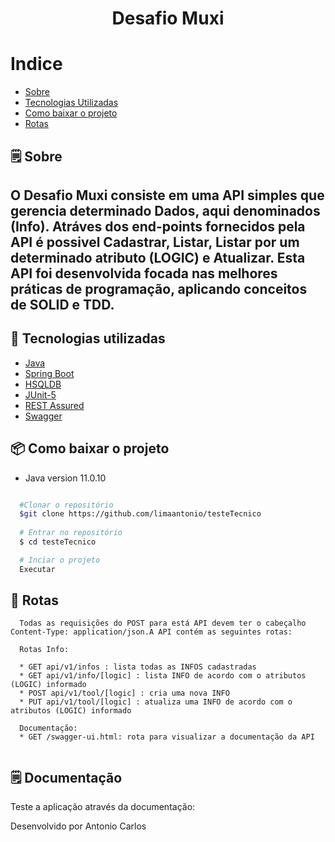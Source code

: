 <h1 align="center">
  Desafio Muxi
</h1>

# Indice
- [Sobre](#-Sobre)
- [Tecnologias Utilizadas](#-tecnologias-Utilizadas)
- [Como baixar o projeto](#-como-baixar-o-projeto)
- [Rotas](#-rotas)


## 🗒 Sobre


O **Desafio Muxi** consiste em uma API 
simples que gerencia determinado Dados, aqui denominados (Info). Atráves dos end-points fornecidos pela API é possivel Cadastrar, Listar, Listar por um determinado atributo (LOGIC) e Atualizar. Esta API foi desenvolvida focada nas melhores práticas de programação, aplicando conceitos de SOLID e TDD.
---

## 🔗  Tecnologias utilizadas

- [Java]('https://www.java.com/pt-BR/')
- [Spring Boot]('https://spring.io/projects/spring-boot')
- [HSQLDB]('http://hsqldb.org/')
- [JUnit-5]('https://junit.org/junit5/')
- [REST Assured]('https://rest-assured.io/')
- [Swagger]('https://swagger.io/specification/')


## 📦 Como baixar o projeto

* Java version 11.0.10

```bash

  #Clonar o repositório
  $git clone https://github.com/limaantonio/testeTecnico
  
  # Entrar no repositório
  $ cd testeTecnico

  # Inciar o projeto
  Executar

```

## 🚀 Rotas

```
  Todas as requisições do POST para está API devem ter o cabeçalho Content-Type: application/json.A API contém as seguintes rotas:
  
  Rotas Info:
  
  * GET api/v1/infos : lista todas as INFOS cadastradas
  * GET api/v1/info/[logic] : lista INFO de acordo com o atributos (LOGIC) informado
  * POST api/v1/tool/[logic] : cria uma nova INFO
  * PUT api/v1/tool/[logic] : atualiza uma INFO de acordo com o atributos (LOGIC) informado

  Documentação:
  * GET /swagger-ui.html: rota para visualizar a documentação da API
  
```

## 🗒 Documentação

Teste a aplicação através da documentação: 



Desenvolvido por Antonio Carlos
